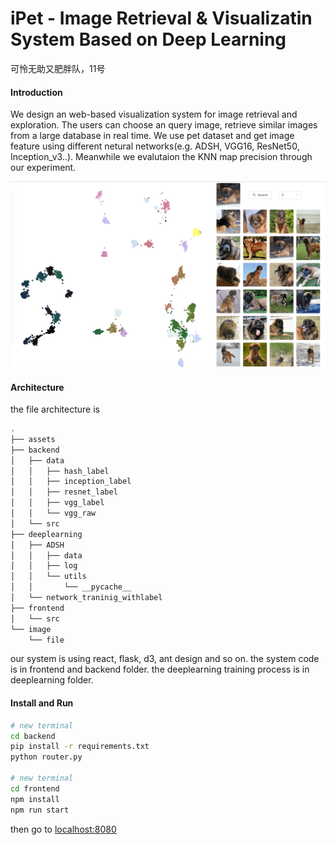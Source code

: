# iPet - Image Retrieval & Visualizatin System Based on Deep Learning

可怜无助又肥胖队，11号

#### Introduction

We design an web-based visualization system for image retrieval and exploration. The users can choose
an query image, retrieve similar images from a large database in real time. We use pet dataset and get image feature using different netural networks(e.g. ADSH, VGG16, ResNet50, Inception_v3..). Meanwhile we evalutaion the KNN map precision through our experiment.

<img src="./assets/teaser.png">

#### Architecture

the file architecture is

```bash
.
├── assets
├── backend
│   ├── data
│   │   ├── hash_label
│   │   ├── inception_label
│   │   ├── resnet_label
│   │   ├── vgg_label
│   │   └── vgg_raw
│   └── src
├── deeplearning
│   ├── ADSH
│   │   ├── data
│   │   ├── log
│   │   └── utils
│   │       └── __pycache__
│   └── network_traninig_withlabel
├── frontend
│   └── src
└── image
    └── file
```

our system is using react, flask, d3, ant design and so on. the system code is in frontend and backend folder. the deeplearning training process is in deeplearning folder.

#### Install and Run

```bash
# new terminal
cd backend
pip install -r requirements.txt
python router.py

# new terminal
cd frontend
npm install
npm run start
```
then go to [localhost:8080](http://localhost:8080)




